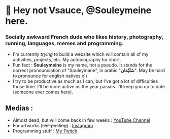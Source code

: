 # 👋 Hey not Vsauce, @Souleymeine here.
### Socially awkward French dude who likes history, photography, running, languages, memes and programming.

- I'm currently *trying* to build a website which will contain all of my activities, projects, etc. My autobiography for short.
- Fun fact : **Souleymeine** is my name, not a pseudo. It stands for the correct pronounciation of "Souleymane", in arabic "**سُلَيْمَان**". May be hard to pronounce for english natives x')
- I try to be productive as much as I can, but I've got a lot of difficulties those time. I'll be more active as the year passes. I'll keep you up to date (someone ever comes here).

## Medias :
- Almost dead, but will come back in few weeks : [YouTube Channel](https://www.youtube.com/c/Souleymeine "idk")
- For artworks (~~shit posting~~) : [Instagram](https://www.instagram.com/souleymeine_/ "More personal")
- Programming stuff : [My Twitch](https://www.twitch.tv/souleymeine "Also dead")

<!---
Souleymeine/Souleymeine is a ✨ special ✨ repository because its `README.md` (this file) appears on your GitHub profile.
You can click the Preview link to take a look at your changes.
--->
